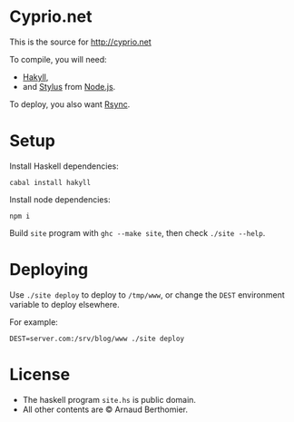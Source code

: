 # Cyprio.net

This is the source for http://cyprio.net

To compile, you will need:
  * [Hakyll][hakyll],
  * and [Stylus][stylus] from [Node.js][node].

To deploy, you also want [Rsync][rsync].

# Setup

Install Haskell dependencies:

```
cabal install hakyll
```

Install node dependencies:

```
npm i
```

Build `site` program with `ghc --make site`, then check `./site --help`.


# Deploying

Use `./site deploy` to deploy to `/tmp/www`, or change the `DEST`
environment variable to deploy elsewhere.

For example:

```
DEST=server.com:/srv/blog/www ./site deploy
```

# License

 * The haskell program `site.hs` is public domain.
 * All other contents are © Arnaud Berthomier.

[hakyll]: http://jaspervdj.be/hakyll/
[stylus]: http://learnboost.github.io/stylus/
[node]: http://nodejs.org
[rsync]: https://rsync.samba.org/
